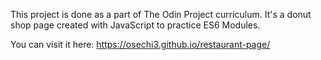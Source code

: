 This project is done as a part of The Odin Project curriculum. It's a donut shop page created with JavaScript to practice ES6 Modules.

You can visit it here: https://osechi3.github.io/restaurant-page/